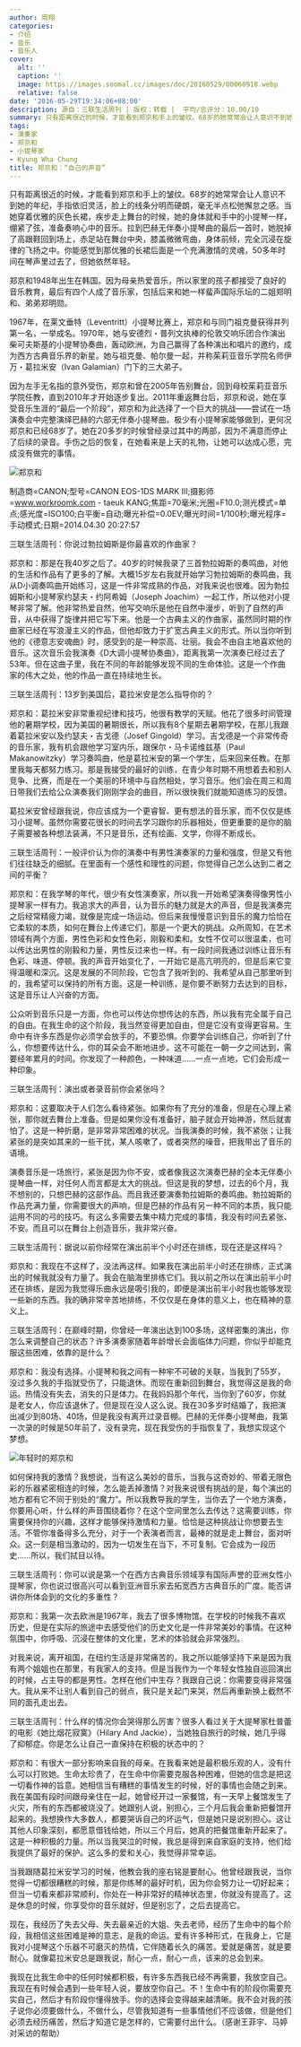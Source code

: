 ```yaml
---
author: 周翔
categories:
- 介绍
- 音乐
- 音乐人
cover:
  alt: ''
  caption: ''
  image: https://images.soomal.cc/images/doc/20160529/00060918.webp
  relative: false
date: '2016-05-29T19:34:06+08:00'
description: 源自：三联生活周刊 | 版权：转载 |  平均/总评分：10.00/10
summary: 只有距离很近的时候，才能看到郑京和手上的皱纹。68岁的她常常会让人意识不到她的年纪，手指依旧灵活，脸上的线条分明而硬朗，毫无半点松弛懈怠之感。当她穿着优雅的灰色长裙，疾步走上舞台的时候，她的身体就和手中的小提琴一样，绷紧了弦，准备奏响心中的音乐……
tags:
- 演奏家
- 郑京和
- 小提琴家
- Kyung Wha Chung
title: 郑京和：“自己的声音”
---
```


只有距离很近的时候，才能看到郑京和手上的皱纹。68岁的她常常会让人意识不到她的年纪，手指依旧灵活，脸上的线条分明而硬朗，毫无半点松弛懈怠之感。当她穿着优雅的灰色长裙，疾步走上舞台的时候，她的身体就和手中的小提琴一样，绷紧了弦，准备奏响心中的音乐。拉到巴赫无伴奏小提琴曲的最后一首时，她脱掉了高跟鞋回到场上，赤足站在舞台中央，膝盖微微弯曲，身体前倾，完全沉浸在旋律的飞扬之中。你能感觉到那优雅的长裙后面是一个充满激情的灵魂，50多年时间在琴声里过去了，但她依然年轻。

郑京和1948年出生在韩国。因为母亲热爱音乐，所以家里的孩子都接受了良好的音乐教育，最后有四个人成了音乐家，包括后来和她一样蜚声国际乐坛的二姐郑明和、弟弟郑明勋。

1967年，在莱文垂特（Leventritt）小提琴比赛上，郑京和与同门祖克曼获得并列第一名，一举成名。1970年，她与安德烈・普列文执棒的伦敦交响乐团合作演出柴可夫斯基的小提琴协奏曲，轰动欧洲，为自己赢得了各种演出和唱片的邀约，成为西方古典音乐界的新星。她与祖克曼、帕尔曼一起，并称茱莉亚音乐学院名师伊万・葛拉米安（Ivan Galamian）门下的三大弟子。

因为左手无名指的意外受伤，郑京和曾在2005年告别舞台，回到母校茱莉亚音乐学院任教，直到2010年才开始逐步复出。2011年重返舞台后，郑京和说，她在享受音乐生涯的“最后一个阶段”，郑京和为此选择了一个巨大的挑战――尝试在一场演奏会中完整演绎巴赫的六部无伴奏小提琴曲。极少有小提琴家能够做到，更何况郑京和已经68岁了。她在20多岁的时候曾经录过其中的两部，因为不满意而停止了后续的录音。手伤之后的恢复，在她看来是上天的礼物，让她可以达成心愿，完成没有做完的事情。

![郑京和](https://images.soomal.cc/images/doc/20160529/00060920.webp)

制造商=CANON;型号=CANON EOS-1DS MARK III;摄影师=www.workroomk.com - taeuk KANG;焦距=70毫米;光圈=F10.0;测光模式=单点;感光度=ISO100;白平衡=自动;曝光补偿=0.0EV;曝光时间=1/100秒;曝光程序=手动模式;日期=2014.04.30 20:27:57



三联生活周刊：你说过勃拉姆斯是你最喜欢的作曲家？

郑京和：那是在我40岁之后了。40岁的时候我录了三首勃拉姆斯的奏鸣曲，对他的生活和作品有了更多的了解。大概15岁左右我就开始学习勃拉姆斯的奏鸣曲，我从D小调奏鸣曲开始练习，这是一件非常成熟的作品，对我来说也很难。因为勃拉姆斯和小提琴家约瑟夫・约阿希姆（Joseph Joachim）一起工作，所以他对小提琴非常了解。他非常热爱自然，他写交响乐是他在自然中漫步，听到了自然的声音，从中获得了旋律并把它写下来。他是一个古典主义的作曲家，虽然同时期的作曲家已经在写浪漫主义的作品，但他却致力于扩宽古典主义的形式。所以当你听到他的《德意志安魂曲》时，感受到的是一种崇高、壮丽。我会不由自主地喜欢他的音乐。这次音乐会我演奏《D大调小提琴协奏曲》，距离我第一次演奏已经过去了53年。但在这曲子里，我在不同的年龄能够发现不同的生命体验。这是一个作曲家的伟大之处，他的作品一直在持续地生长。

三联生活周刊：13岁到美国后，葛拉米安是怎么指导你的？

郑京和：葛拉米安非常重视纪律和技巧，他很有教学的天赋。他花了很多时间管理他的暑期学校，因为美国的暑期很长，所以我有8个星期去暑期学校，在那儿我跟着葛拉米安以及约瑟夫・吉戈德（Josef Gingold）学习。吉戈德是一个非常传奇的音乐家，我有机会跟他学习室内乐，跟保尔・马卡诺维兹基（Paul Makanowitzky）学习奏鸣曲，他是葛拉米安的第一个学生，后来回来任教。在那里我每天都努力练习。那是我接受的最好的训练，在青少年时期不用想着去和别人竞争、比赛，而是在一个美丽的环境中与自然相处，学习音乐。他们会在周三和周日带我们去给公众演奏我们刚刚学会的曲目，所以很快我们就能知道练习的反馈。

葛拉米安曾经跟我说，你应该成为一个更睿智、更有想法的音乐家，而不仅仅是练习小提琴。虽然你需要花很长的时间去学习跟你的乐器相处，但更重要的是你的脑子需要被各种想法装满，不只是音乐，还有绘画、文学，你得不断成长。

三联生活周刊：一般评价认为你的演奏中有男性演奏家的力量和强度，但是又有他们往往缺乏的细腻。在里面有一个感性和理性的问题，你觉得自己怎么达到二者之间的平衡？

郑京和：在我学琴的年代，很少有女性演奏家，所以我一开始希望演奏得像男性小提琴家一样有力。我追求大的声音，认为音乐的魅力就是大的声音，但是我演奏完之后经常精疲力竭，就像是完成一场运动。但后来我慢慢意识到音乐的魔力恰恰在它柔软的本质，如何在舞台上传递它们，那是一个更大的挑战。众所周知，在艺术领域有两个方面，男性色彩和女性色彩，刚毅和柔和。女性不仅可以很温柔，也可以传达出男性的刚毅和力量，男性反过来也一样。有一段时间我通过训练让音乐有色彩、味道、停顿。我的声音开始变化了，一开始它是高亢明亮的，但是后来它变得温暖和深沉。这是发展的不同阶段，它包含了我听到的、我希望从自己那里听到的，我希望可以保持的所有方面。这是一种训练，是你要不断努力去达到的目标，这是音乐让人兴奋的方面。

公众听到音乐只是一方面，你也可以传达你想传达的东西，所以我有完全属于自己的自由。在我生命的这个阶段，我当然变得更加自由，但是它没有变得更容易。生命中有许多东西是你必须学会放手的，不要恐惧。你要学会训练自己，你听到了什么，你想要传达什么，你的耳朵会不断地进步。这不可能在一朝一夕之间达到，需要经年累月的时间。你发现了一种颜色，一种味道……一点一点地，它们会形成一种印象。

三联生活周刊：演出或者录音前你会紧张吗？

郑京和：这要取决于人们怎么看待紧张。如果你有了充分的准备，但是在心理上紧张，那你就去舞台上准备。但是如果你没有准备好，脑子就会开始神游，然后就害怕了。这是一种折磨，是非常非常困难的状况。当我演奏的时候，我不紧张；让我紧张的是突如其来的一些干扰，某人咳嗽了，或者突然的噪音，把我带出了音乐的语境。

演奏音乐是一场旅行，紧张是因为你不安，或者像我这次演奏巴赫的全本无伴奏小提琴曲一样，对任何人而言都是太大的挑战。但这是我的梦想，过去的6个月，我不想别的，只想巴赫的这部作品。而且我还要演奏勃拉姆斯的奏鸣曲。勃拉姆斯的作品充满力量，你需要很大的声响，但是巴赫的作品有另一种不同的本质，我只能运用不同的弓的技巧。有这么多需要去集中精力完成的事情，我没有时间去紧张、不安。而且可以在舞台上创造音乐，我非常兴奋。

三联生活周刊：据说以前你经常在演出前半个小时还在排练，现在还是这样吗？

郑京和：我现在不这样了，没法再这样。如果我在演出前半小时还在排练，正式演出的时候我就没有力量了。我会在脑海里排练它们。我以前之所以在演出前半小时还在排练，是因为我觉得乐曲永远是吸引我的，即便是演出前半小时我也能够发现一些新的东西。我的确非常辛苦地排练，不仅仅是在身体的意义上，也在精神的意义上。

三联生活周刊：在巅峰时期，你曾经一年演出达到100多场，这样密集的演出，你怎么来调整自己的状态？许多演奏家随着年龄增长会面临体力问题，你似乎却能克服这些困难，依靠的是什么？

郑京和：我没有选择。小提琴和我之间有一种牢不可破的关联，当我到了55岁，没过多久我的手指就受伤了，只能退休。而现在重新回到舞台，我觉得这是我的命运。热情没有失去，消失的只是体力。在我妈妈那个年代，当你到了60岁，你就是老女人，你应该退休了。但是现在没人这么说。我在30多岁时结婚了，我把演出减少到80场、40场，但是我没有离开过录音棚。巴赫的无伴奏小提琴曲，我第一次录的时候是50年前了，没有录完，现在我受伤的手指恢复了，我想实现这个梦想。

![年轻时的郑京和](https://images.soomal.cc/images/doc/20160529/00060919.webp)





如何保持我的激情？我想说，当有这么美妙的音乐，当我与这奇妙的、带着无限色彩的乐器紧密相连的时候，怎么能丢掉激情？对我来说很有挑战的是，每个演出的地方都有它不同于别处的“魔力”。所以我教导我的学生，当你去了一个地方演奏，你要用心听，什么样的声音围绕着你？在这个空间里怎么去传达？这需要训练，你需要保持你的兴趣，这样才能够保持激情和力量。恰恰是这种挑战让你想要去生活。不管你准备得多么充分，对于一个表演者而言，最棒的就是走上舞台，面对听众。这一刻是相当激动的，因为一切发生在当下，不可复制。它会成为一段历史……所以，我们拭目以待。

三联生活周刊：你可以说是第一个在西方古典音乐领域享有国际声誉的亚洲女性小提琴家，你也说过很高兴可以看到亚洲音乐家去拓宽西方古典音乐的广度。能否讲讲你所体会到的文化的多重性？

郑京和：我第一次去欧洲是1967年，我去了很多博物馆。在学校的时候我不喜欢历史，但是在实际的旅途中去感受他们的历史文化是一件非常美妙的事情。在这种氛围中，你呼吸、沉浸在整体的文化里，艺术的体验就会非常强烈。

对我来说，离开祖国，在纽约生活是非常痛苦的，我之所以能够坚持下来是因为我有两个姐姐也在那里，有我家人的支持。但是当我作为一个年轻女性独自巡回演出的时候，占主导的都是男性。怎样在他们中生存？我跟自己说：你需要变得非常强大。我从来不让别人看到自己的弱点，我只是关起门来哭，然后再重新换上截然不同的面孔走出去。

三联生活周刊：什么样的情况你会哭得那么厉害？很多人看过关于大提琴家杜普蕾的电影《她比烟花寂寞》（Hilary And Jackie），当她独自旅行的时候，她几乎得了抑郁症。你是怎么让自己一直保持在积极的状态中的？

郑京和：有很大一部分影响来自我的母亲。在我看来她是最积极乐观的人，没有什么可以打败她。生命太珍贵了，在生命中你需要克服各种困难，但她的信念是把这一切看作神的旨意。她相信当有糟糕的事情发生的时候，好的事情也会随之到来。我在美国有段时间跟母亲住在一起，她曾经开过一家餐馆，有一天早上餐馆发生了火灾，所有的东西都被烧没了。她跟别人说，别担心，三个月后我会重新把餐馆开起来的。我想换作大多数人，都要哭诉自己的坏运气，但是她只是说别担心。这让其他人印象深刻，都愿意借钱给她，所以三个月后，她真的把餐馆重新开起来了。这是一种积极的力量。所以当我哭泣的时候，我总是得到来自家庭的支持，他们给我提供了最好的保护。这么多的爱和关心，我觉得非常幸运。

当我跟随葛拉米安学习的时候，他教会我的座右铭是要耐心。他曾经跟我说，当你觉得一切都很糟糕的时候，那是你练琴的最好时机，因为你会努力让一切好起来；但当一切看来都非常顺利，你处在一种非常好的精神状态里，你就没有提高了。这是休息的时候，你享受你的音乐就好，但是别忘了，之后去提高它。

现在，我经历了失去父母、失去最亲近的大姐、失去老师，经历了生命中的每个阶段，我相信这些困难是神的意志，是我的命运。爱有许多种形式，在我身上，它是我对小提琴这个乐器不可磨灭的热情，它伴随着长久的痛苦。爱就是痛苦，就是要耐心。就像葛拉米安总是跟我说，耐心一点，耐心一点，该来的总会到来。

我现在比我生命中的任何时候都积极，有许多东西我已经不再需要，我放空自己。我现在有时候会遇到一些年轻人说，要放空你自己。不！生命中有的阶段你需要充实自己，然后才有阶段你懂得放手。你的选择会变得越来越清晰。我不会对我的孩子说你必须要做什么，不做什么，尽管我知道有一些事情他们不应该做，但是他们必须去经历痛苦，然后才知道它是怎样的，它需要付出什么。（感谢王菲宇、马婷对采访的帮助）